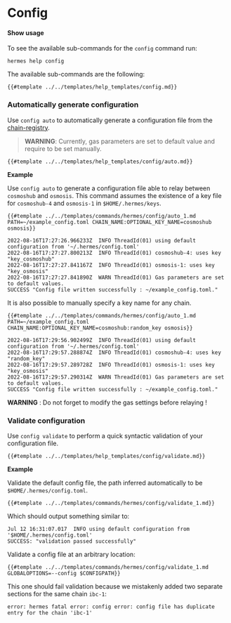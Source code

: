 # Config

#### Show usage

To see the available sub-commands for the `config` command run:

```shell
hermes help config
```

The available sub-commands are the following:

```shell
{{#template ../../templates/help_templates/config.md}}
```

### Automatically generate configuration
Use `config auto` to automatically generate a configuration file from the [chain-registry](https://github.com/cosmos/chain-registry).

> __WARNING__: Currently, gas parameters are set to default value and require to be set manually.

```
{{#template ../../templates/help_templates/config/auto.md}}
```

__Example__

Use `config auto` to generate a configuration file able to relay between `cosmoshub` and `osmosis`. This command assumes the existence of a key file for `cosmoshub-4` and `osmosis-1` in `$HOME/.hermes/keys`.
```
{{#template ../../templates/commands/hermes/config/auto_1.md PATH=~/example_config.toml CHAIN_NAME:OPTIONAL_KEY_NAME=cosmoshub osmosis}}

2022-08-16T17:27:26.966233Z  INFO ThreadId(01) using default configuration from '~/.hermes/config.toml'
2022-08-16T17:27:27.800213Z  INFO ThreadId(01) cosmoshub-4: uses key "key_cosmoshub"
2022-08-16T17:27:27.841167Z  INFO ThreadId(01) osmosis-1: uses key "key_osmosis"
2022-08-16T17:27:27.841890Z  WARN ThreadId(01) Gas parameters are set to default values.
SUCCESS "Config file written successfully : ~/example_config.toml."
```

It is also possible to manually specify a key name for any chain.
```
{{#template ../../templates/commands/hermes/config/auto_1.md PATH=~/example_config.toml CHAIN_NAME:OPTIONAL_KEY_NAME=cosmoshub:random_key osmosis}}

2022-08-16T17:29:56.902499Z  INFO ThreadId(01) using default configuration from '~/.hermes/config.toml'
2022-08-16T17:29:57.288874Z  INFO ThreadId(01) cosmoshub-4: uses key "random_key"
2022-08-16T17:29:57.289728Z  INFO ThreadId(01) osmosis-1: uses key "key_osmosis"
2022-08-16T17:29:57.290314Z  WARN ThreadId(01) Gas parameters are set to default values.
SUCCESS "Config file written successfully : ~/example_config.toml."
```

__WARNING__ : Do not forget to modify the gas settings before relaying !

### Validate configuration

Use `config validate` to perform a quick syntactic validation of
your configuration file.

```shell
{{#template ../../templates/help_templates/config/validate.md}}
```

__Example__

Validate the default config file, the path inferred automatically to be
`$HOME/.hermes/config.toml`.

```shell
{{#template ../../templates/commands/hermes/config/validate_1.md}}
```
Which should output something similar to:
```text
Jul 12 16:31:07.017  INFO using default configuration from '$HOME/.hermes/config.toml'
SUCCESS: "validation passed successfully"
```

Validate a config file at an arbitrary location:

```shell
{{#template ../../templates/commands/hermes/config/validate_1.md GLOBALOPTIONS=--config $CONFIGPATH}}
```

This one should fail validation because we mistakenly added two separate sections for the same chain `ibc-1`:

```text
error: hermes fatal error: config error: config file has duplicate entry for the chain 'ibc-1'
```
